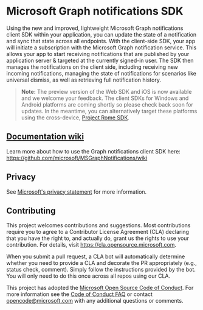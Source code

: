 # Microsoft Graph notifications SDK
Using the new and improved, lightweight Microsoft Graph notifications client SDK within your application, you can update the state of a notification and sync that state across all endpoints. With the client-side SDK, your app will initiate a subscription with the Microsoft Graph notification service.  This allows your app to start receiving notifications that are published by your application server & targeted at the currently signed-in user. The SDK then manages the notifications on the client side, including receiving new incoming notifications, managing the state of notifications for scenarios like universal dismiss, as well as retrieving full notification history.

> **Note:** The preview version of the Web SDK and iOS is now available and we welcome your feedback. The client SDKs for Windows and Android platforms are coming shortly so please check back soon for updates. In the meantime, you can alternatively target these platforms using the cross-device, [Project Rome SDK](https://developer.microsoft.com/en-us/windows/project-rome).

## [Documentation wiki](https://github.com/microsoft/MSGraphNotifications/wiki)
Learn more about how to use the Graph notifications client SDK here: https://github.com/microsoft/MSGraphNotifications/wiki

## Privacy
See [Microsoft's privacy statement](https://privacy.microsoft.com/en-us/privacystatement/) for more information.

## Contributing

This project welcomes contributions and suggestions.  Most contributions require you to agree to a
Contributor License Agreement (CLA) declaring that you have the right to, and actually do, grant us
the rights to use your contribution. For details, visit https://cla.opensource.microsoft.com.

When you submit a pull request, a CLA bot will automatically determine whether you need to provide
a CLA and decorate the PR appropriately (e.g., status check, comment). Simply follow the instructions
provided by the bot. You will only need to do this once across all repos using our CLA.

This project has adopted the [Microsoft Open Source Code of Conduct](https://opensource.microsoft.com/codeofconduct/).
For more information see the [Code of Conduct FAQ](https://opensource.microsoft.com/codeofconduct/faq/) or
contact [opencode@microsoft.com](mailto:opencode@microsoft.com) with any additional questions or comments.
